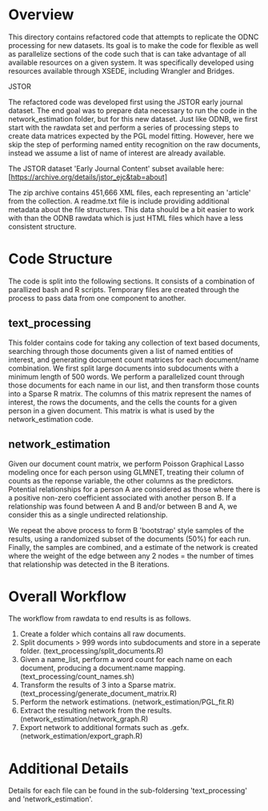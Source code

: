 # Overview

This directory contains refactored code that attempts to replicate the ODNC processing for new datasets.  Its goal is to make the code for flexible as well as parallelize sections of the code such that is can take advantage of all available resources on a given system.  It was specifically developed using resources available through XSEDE, including Wrangler and Bridges.

JSTOR

The refactored code was developed first using the JSTOR early journal dataset.  The end goal was to prepare data necessary to run the code in the network_estimation folder, but for this new dataset.  Just like ODNB, we first start with the rawdata set and perform a series of processing steps to create data matrices expected by the PGL model fitting.  However, here we skip the step of performing named entity recognition on the raw documents, instead we assume a list of name of interest are already available.

The JSTOR dataset 'Early Journal Content' subset available here: [https://archive.org/details/jstor_ejc&tab=about]

The zip archive contains 451,666 XML files, each representing an 'article' from the collection.  A readme.txt file is include providing additional metadata about the file structures.  This data should be a bit easier to work with than the ODNB rawdata which is just HTML files which have a less consistent structure.

# Code Structure

The code is split into the following sections.  It consists of a combination of parallized bash and R scripts.  Temporary files are created through the process to pass data from one component to another.

## text_processing

This folder contains code for taking any collection of text based documents, searching through those documents given a list of named entities of interest, and generating document count matrices for each document/name combination.  We first split large documents into subdocuments with a minimum length of 500 words.  We perform a parallelized count through those documents for each name in our list, and then transform those counts into a Sparse R matrix.  The columns of this matrix represent the names of interest, the rows the documents, and the cells the counts for a given person in a given document.  This matrix is what is used by the network_estimation code.

## network_estimation

Given our document count matrix, we perform Poisson Graphical Lasso modeling once for each person using GLMNET, treating their column of counts as the reponse variable, the other columns as the predictors.  Potential relationships for a person A are considered as those where there is a positive non-zero coefficient associated with another person B.  If a relationship was found between A and B and/or between B and A, we consider this as a single undirected relationship.

We repeat the above process to form B 'bootstrap' style samples of the results, using a randomized subset of the documents (50%) for each run.  Finally, the samples are combined, and a estimate of the network is created where the weight of the edge between any 2 nodes = the number of times that relationship was detected in the B iterations.

# Overall Workflow

The workflow from rawdata to end results is as follows.

1. Create a folder which contains all raw documents.
2. Split documents > 999 words into subdocuments and store in a seperate folder. (text_processing/split_documents.R)
3. Given a name_list, perform a word count for each name on each document, producing a document:name mapping. (text_processing/count_names.sh)
4. Transform the results of 3 into a Sparse matrix. (text_processing/generate_document_matrix.R)
5. Perform the network estimations. (network_estimation/PGL_fit.R)
6. Extract the resulting network from the results. (network_estimation/network_graph.R)
4. Export network to additional formats such as .gefx. (network_estimation/export_graph.R)

# Additional Details

Details for each file can be found in the sub-foldersing 'text_processing' and 'network_estimation'.








